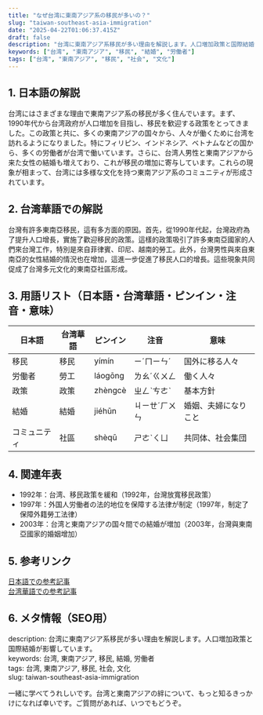 ```yaml
---
title: "なぜ台湾に東南アジア系の移民が多いの？"
slug: "taiwan-southeast-asia-immigration"
date: "2025-04-22T01:06:37.415Z"
draft: false
description: "台湾に東南アジア系移民が多い理由を解説します。人口増加政策と国際結婚が影響しています。"
keywords: ["台湾", "東南アジア", "移民", "結婚", "労働者"]
tags: ["台湾", "東南アジア", "移民", "社会", "文化"]
---
```


## 1. 日本語の解説  
台湾にはさまざまな理由で東南アジア系の移民が多く住んでいます。まず、1990年代から台湾政府が人口増加を目指し、移民を歓迎する政策をとってきました。この政策と共に、多くの東南アジアの国々から、人々が働くために台湾を訪れるようになりました。特にフィリピン、インドネシア、ベトナムなどの国から、多くの労働者が台湾で働いています。さらに、台湾人男性と東南アジアから来た女性の結婚も増えており、これが移民の増加に寄与しています。これらの現象が相まって、台湾には多様な文化を持つ東南アジア系のコミュニティが形成されています。

## 2. 台湾華語での解説  
台灣有許多東南亞移民，這有多方面的原因。首先，從1990年代起，台灣政府為了提升人口增長，實施了歡迎移民的政策。這樣的政策吸引了許多東南亞國家的人們來台灣工作，特別是來自菲律賓、印尼、越南的勞工。此外，台灣男性與來自東南亞的女性結婚的情況也在增加，這進一步促進了移民人口的增長。這些現象共同促成了台灣多元文化的東南亞社區形成。

## 3. 用語リスト（日本語・台湾華語・ピンイン・注音・意味）  
| 日本語      | 台湾華語         | ピンイン       | 注音     | 意味               |
|-------------|------------------|----------------|----------|--------------------|
| 移民        | 移民             | yímín          | ㄧˊㄇㄧㄣˊ| 国外に移る人々      |
| 労働者      | 勞工             | láogōng        | ㄌㄠˊㄍㄨㄥ | 働く人々            |
| 政策        | 政策             | zhèngcè        | ㄓㄥˋㄘㄜˋ | 基本方針            |
| 結婚        | 結婚             | jiéhūn         | ㄐㄧㄝˊㄏㄨㄣ| 婚姻、夫婦になりこと |
| コミュニティ| 社區             | shèqū          | ㄕㄜˋㄑㄩ   | 共同体、社会集団    |

## 4. 関連年表  
- 1992年：台湾、移民政策を緩和（1992年，台灣放寬移民政策）
- 1997年：外国人労働者の法的地位を保障する法律が制定（1997年，制定了保障外籍勞工法律）
- 2003年：台湾と東南アジアの国々間での結婚が増加（2003年，台灣與東南亞國家的婚姻增加）

## 5. 参考リンク  
[日本語での参考記事](https://www.nippon.com/ja/news/yjj2021090300744/)  
[台湾華語での参考記事](https://www.cna.com.tw/news/aipl/202103310060.aspx)

## 6. メタ情報（SEO用）  
description: 台湾に東南アジア系移民が多い理由を解説します。人口増加政策と国際結婚が影響しています。  
keywords: 台湾, 東南アジア, 移民, 結婚, 労働者  
tags: 台湾, 東南アジア, 移民, 社会, 文化  
slug: taiwan-southeast-asia-immigration

一緒に学べてうれしいです。台湾と東南アジアの絆について、もっと知るきっかけになれば幸いです。ご質問があれば、いつでもどうぞ。